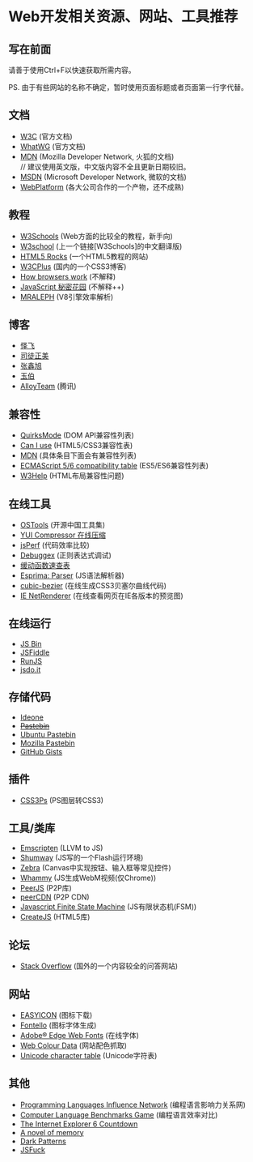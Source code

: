 Web开发相关资源、网站、工具推荐
=====

写在前面
-----

请善于使用Ctrl+F以快速获取所需内容。

PS. 由于有些网站的名称不确定，暂时使用页面标题或者页面第一行字代替。

文档
-----

*   [W3C](http://www.w3.org/TR/) (官方文档)
*   [WhatWG](http://www.whatwg.org/) (官方文档)
*   [MDN](https://developer.mozilla.org/) (Mozilla Developer Network, 火狐的文档)  
    // 建议使用英文版，中文版内容不全且更新日期较旧。
*   [MSDN](http://msdn.microsoft.com/ie/aa740473) (Microsoft Developer Network, 微软的文档)
*   [WebPlatform](http://docs.webplatform.org/) (各大公司合作的一个产物，还不成熟)

教程
-----

*   [W3Schools](http://www.w3schools.com/) (Web方面的比较全的教程，新手向)
*   [W3school](http://www.w3school.com.cn/) (上一个链接[W3Schools]的中文翻译版)
*   [HTML5 Rocks](http://www.html5rocks.com/) (一个HTML5教程的网站)
*   [W3CPlus](http://www.w3cplus.com/) (国内的一个CSS3博客)
*   [How browsers work](http://taligarsiel.com/Projects/howbrowserswork1.htm) (不解释)
*   [JavaScript 秘密花园](http://bonsaiden.github.io/JavaScript-Garden/zh/) (不解释++)
*   [MRALEPH](http://mrale.ph/) (V8引擎效率解析)

博客
-----

*   [怿飞](http://www.planabc.net/)
*   [司徒正美](http://www.cnblogs.com/rubylouvre/)
*   [张鑫旭](http://www.zhangxinxu.com/wordpress/)
*   [玉伯](https://github.com/lifesinger/lifesinger.github.com/issues?labels=blog)
*   [AlloyTeam](http://www.alloyteam.com/) (腾讯)

兼容性
-----

*   [QuirksMode](http://quirksmode.org/) (DOM API兼容性列表)
*   [Can I use](http://caniuse.com/) (HTML5/CSS3兼容性表)
*   [MDN](https://developer.mozilla.org/) (具体条目下面会有兼容性列表)
*   [ECMAScript 5/6 compatibility table](http://kangax.github.io/es5-compat-table/) (ES5/ES6兼容性列表)
*   [W3Help](http://www.w3help.org/zh-cn/home/compatibility.html) (HTML布局兼容性问题)

在线工具
-----

*   [OSTools](http://www.ostools.net/) (开源中国工具集)
*   [YUI Compressor 在线压缩](http://ganquan.info/yui/)
*   [jsPerf](http://jsperf.com/) (代码效率比较)
*   [Debuggex](https://www.debuggex.com/) (正则表达式调试)
*   [缓动函数速查表](http://easings.net/)
*   [Esprima: Parser](http://esprima.org/demo/parse.html) (JS语法解析器)
*   [cubic-bezier](http://cubic-bezier.com/) (在线生成CSS3贝塞尔曲线代码)
*   [IE NetRenderer](http://netrenderer.com/) (在线查看网页在IE各版本的预览图)

在线运行
-----

*   [JS Bin](http://jsbin.com/)
*   [JSFiddle](http://jsfiddle.net/)
*   [RunJS](http://runjs.cn/)
*   [jsdo.it](http://jsdo.it/)

存储代码
-----
*   [Ideone](http://ideone.com/)
*   ~~[Pastebin](http://pastebin.com/)~~
*   [Ubuntu Pastebin](http://paste.ubuntu.com/)
*   [Mozilla Pastebin](http://pastebin.mozilla.org/)
*   [GitHub Gists](https://gist.github.com/)

插件
-----

*   [CSS3Ps](http://css3ps.com/) (PS图层转CSS3)

工具/类库
-----

*   [Emscripten](https://github.com/kripken/emscripten) (LLVM to JS)
*   [Shumway](https://github.com/mozilla/shumway) (JS写的一个Flash运行环境)
*   [Zebra](https://github.com/barmalei/zebra) (Canvas中实现按钮、输入框等常见控件)
*   [Whammy](https://github.com/antimatter15/whammy) (JS生成WebM视频(仅Chrome))
*   [PeerJS](http://peerjs.com/) (P2P库)
*   [peerCDN](https://peercdn.com/) (P2P CDN)
*   [Javascript Finite State Machine](https://github.com/jakesgordon/javascript-state-machine) (JS有限状态机(FSM))
*   [CreateJS](http://www.createjs.com/) (HTML5库)

论坛
-----

*   [Stack Overflow](http://stackoverflow.com/) (国外的一个内容较全的问答网站)

网站
-----

*   [EASYICON](http://www.easyicon.net/) (图标下载)
*   [Fontello](http://fontello.com/) (图标字体生成)
*   [Adobe&reg; Edge Web Fonts](https://edgewebfonts.adobe.com/fonts) (在线字体)
*   [Web Colour Data](http://webcolourdata.com/) (网站配色抓取)
*   [Unicode character table](http://unicode-table.com/) (Unicode字符表)

其他
-----

*   [Programming Languages Influence Network](http://exploringdata.github.io/vis/programming-languages-influence-network/) (编程语言影响力关系网)
*   [Computer Language Benchmarks Game](http://benchmarksgame.alioth.debian.org/) (编程语言效率对比)
*   [The Internet Explorer 6 Countdown](http://www.ie6countdown.com/)
*   [A novel of memory](https://gitcafe.com/Superwyh/OutOfMemory)
*   [Dark Patterns](http://darkpatterns.org/)
*   [JSFuck](http://www.jsfuck.com/)
